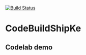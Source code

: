 [![Build Status](https://travis-ci.org/mobidevke/CodeBuildShipKe.svg?branch=master)](https://travis-ci.org/mobidevke/CodeBuildShipKe)

# CodeBuildShipKe

## Codelab demo
